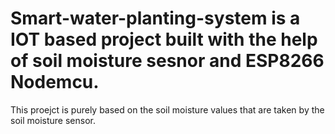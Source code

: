 # Smart-water-planting-system is a IOT based project built with the help of soil moisture sesnor and ESP8266 Nodemcu.
This proejct is purely based on the soil moisture values that are taken by the soil moisture sensor.
